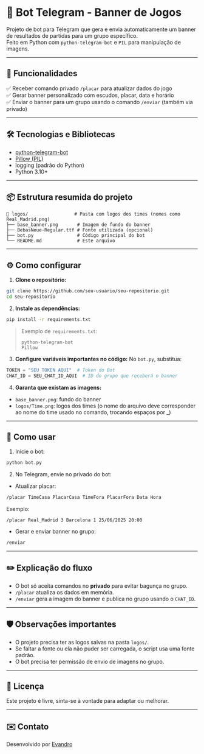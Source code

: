# 🤖 Bot Telegram - Banner de Jogos

Projeto de bot para Telegram que gera e envia automaticamente um banner de resultados de partidas para um grupo específico.  
Feito em Python com `python-telegram-bot` e `PIL` para manipulação de imagens.

---

## 📌 Funcionalidades
✅ Receber comando privado `/placar` para atualizar dados do jogo  
✅ Gerar banner personalizado com escudos, placar, data e horário  
✅ Enviar o banner para um grupo usando o comando `/enviar` (também via privado)

---

## 🛠️ Tecnologias e Bibliotecas
- [python-telegram-bot](https://github.com/python-telegram-bot/python-telegram-bot)
- [Pillow (PIL)](https://python-pillow.org/)
- logging (padrão do Python)
- Python 3.10+

---

## 📦 Estrutura resumida do projeto
```text
📂 logos/                 # Pasta com logos dos times (nomes como Real_Madrid.png)
├── base_banner.png       # Imagem de fundo do banner
├── BebasNeue-Regular.ttf # Fonte utilizada (opcional)
├── bot.py                # Código principal do bot
└── README.md             # Este arquivo
```

---

## ⚙️ Como configurar
1. **Clone o repositório:**
```bash
git clone https://github.com/seu-usuario/seu-repositorio.git
cd seu-repositorio
```

2. **Instale as dependências:**
```bash
pip install -r requirements.txt
```

> Exemplo de `requirements.txt`:
> ```
> python-telegram-bot
> Pillow
> ```

3. **Configure variáveis importantes no código:**
No `bot.py`, substitua:
```python
TOKEN = "SEU TOKEN AQUI"  # Token do Bot
CHAT_ID = SEU_CHAT_ID_AQUI  # ID do grupo que receberá o banner
```

4. **Garanta que existam as imagens:**
- `base_banner.png`: fundo do banner
- `logos/Time.png`: logos dos times (o nome do arquivo deve corresponder ao nome do time usado no comando, trocando espaços por _)

---

## 🚀 Como usar
1. Inicie o bot:
```bash
python bot.py
```

2. No Telegram, envie no privado do bot:
- Atualizar placar:
```bash
/placar TimeCasa PlacarCasa TimeFora PlacarFora Data Hora
```
Exemplo:
```
/placar Real_Madrid 3 Barcelona 1 25/06/2025 20:00
```

- Gerar e enviar banner no grupo:
```bash
/enviar
```

---

## ✏️ Explicação do fluxo
- O bot só aceita comandos no **privado** para evitar bagunça no grupo.
- `/placar` atualiza os dados em memória.
- `/enviar` gera a imagem do banner e publica no grupo usando o `CHAT_ID`.

---

## 🛡️ Observações importantes
- O projeto precisa ter as logos salvas na pasta `logos/`.
- Se faltar a fonte ou ela não puder ser carregada, o script usa uma fonte padrão.
- O bot precisa ter permissão de envio de imagens no grupo.

---

## 📄 Licença
Este projeto é livre, sinta-se à vontade para adaptar ou melhorar.

---

## ✉️ Contato
Desenvolvido por [Evandro](https://github.com/4L3M40)

